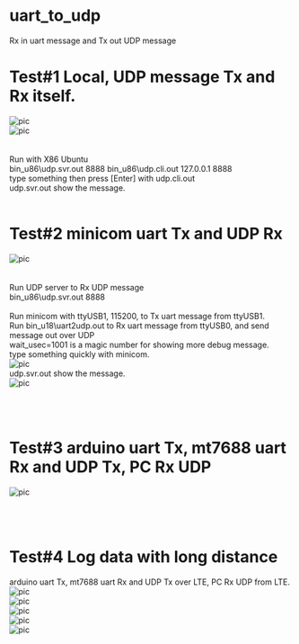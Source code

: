 # uart_to_udp
Rx in uart message and Tx out UDP message

# Test#1 Local, UDP message Tx and Rx itself.
![pic](pic/test1a.png)<br>
![pic](pic/test1b.png)<br><br><br>
Run with X86 Ubuntu  
bin_u86\udp.svr.out  8888
bin_u86\udp.cli.out 127.0.0.1 8888
<br>
type something then press [Enter] with udp.cli.out  
udp.svr.out show the message.  
<br>

# Test#2 minicom uart Tx and UDP Rx
![pic](pic/test2d.png)<br><br><br>
Run UDP server to Rx UDP message  
bin_u86\udp.svr.out  8888  
<br>
Run minicom with ttyUSB1, 115200, to Tx uart message from ttyUSB1.
<br>
Run bin_u18\uart2udp.out to Rx uart message from ttyUSB0, and send message out over UDP  
wait_usec=1001 is a magic number for showing more debug message.  
type something quickly with minicom.  
![pic](pic/test2a.png)<br>
udp.svr.out show the message.  
![pic](pic/test2b.png)<br><br><br>
<br>
# Test#3 arduino uart Tx, mt7688 uart Rx and UDP Tx, PC Rx UDP
![pic](pic/test3b.png)<br><br><br>
<br>
# Test#4 Log data with long distance
arduino uart Tx, mt7688 uart Rx and UDP Tx over LTE, PC Rx UDP from LTE.  
![pic](pic/test4b.png)<br>
![pic](pic/duo_ardu2.png)<br>
![pic](pic/duo_ardu5.png)<br>
![pic](pic/duo1.png)<br>
![pic](pic/duo2.png)<br>
